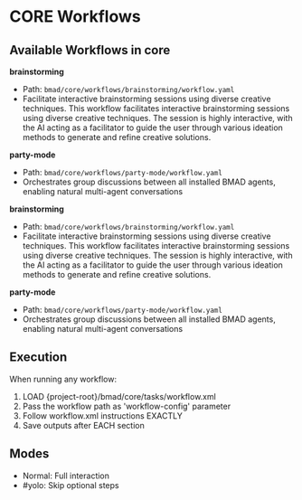 # CORE Workflows

## Available Workflows in core

**brainstorming**
- Path: `bmad/core/workflows/brainstorming/workflow.yaml`
- Facilitate interactive brainstorming sessions using diverse creative techniques. This workflow facilitates interactive brainstorming sessions using diverse creative techniques. The session is highly interactive, with the AI acting as a facilitator to guide the user through various ideation methods to generate and refine creative solutions.

**party-mode**
- Path: `bmad/core/workflows/party-mode/workflow.yaml`
- Orchestrates group discussions between all installed BMAD agents, enabling natural multi-agent conversations

**brainstorming**
- Path: `bmad/core/workflows/brainstorming/workflow.yaml`
- Facilitate interactive brainstorming sessions using diverse creative techniques. This workflow facilitates interactive brainstorming sessions using diverse creative techniques. The session is highly interactive, with the AI acting as a facilitator to guide the user through various ideation methods to generate and refine creative solutions.

**party-mode**
- Path: `bmad/core/workflows/party-mode/workflow.yaml`
- Orchestrates group discussions between all installed BMAD agents, enabling natural multi-agent conversations


## Execution

When running any workflow:
1. LOAD {project-root}/bmad/core/tasks/workflow.xml
2. Pass the workflow path as 'workflow-config' parameter
3. Follow workflow.xml instructions EXACTLY
4. Save outputs after EACH section

## Modes
- Normal: Full interaction
- #yolo: Skip optional steps
